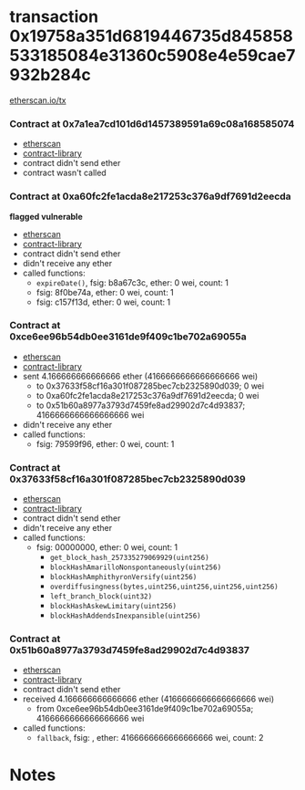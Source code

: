 # transaction 0x19758a351d6819446735d845858533185084e31360c5908e4e59cae7932b284c

[etherscan.io/tx](https://etherscan.io/tx/0x19758a351d6819446735d845858533185084e31360c5908e4e59cae7932b284c)


### Contract at 0x7a1ea7cd101d6d1457389591a69c08a168585074

* [etherscan](https://etherscan.io/address/0x7a1ea7cd101d6d1457389591a69c08a168585074)
* [contract-library](https://contract-library.com/contracts/Ethereum/7a1ea7cd101d6d1457389591a69c08a168585074)
* contract didn't send ether
* contract wasn't called


### Contract at 0xa60fc2fe1acda8e217253c376a9df7691d2eecda

**flagged vulnerable**

* [etherscan](https://etherscan.io/address/0xa60fc2fe1acda8e217253c376a9df7691d2eecda)
* [contract-library](https://contract-library.com/contracts/Ethereum/a60fc2fe1acda8e217253c376a9df7691d2eecda)
* contract didn't send ether
* didn't receive any ether
* called functions:
    * `expireDate()`, fsig: b8a67c3c, ether: 0 wei, count: 1
    * fsig: 8f0be74a, ether: 0 wei, count: 1
    * fsig: c157f13d, ether: 0 wei, count: 1


### Contract at 0xce6ee96b54db0ee3161de9f409c1be702a69055a

* [etherscan](https://etherscan.io/address/0xce6ee96b54db0ee3161de9f409c1be702a69055a)
* [contract-library](https://contract-library.com/contracts/Ethereum/ce6ee96b54db0ee3161de9f409c1be702a69055a)
* sent 4.166666666666666 ether (4166666666666666666 wei)
    * to 0x37633f58cf16a301f087285bec7cb2325890d039; 0 wei
    * to 0xa60fc2fe1acda8e217253c376a9df7691d2eecda; 0 wei
    * to 0x51b60a8977a3793d7459fe8ad29902d7c4d93837; 4166666666666666666 wei
* didn't receive any ether
* called functions:
    * fsig: 79599f96, ether: 0 wei, count: 1


### Contract at 0x37633f58cf16a301f087285bec7cb2325890d039

* [etherscan](https://etherscan.io/address/0x37633f58cf16a301f087285bec7cb2325890d039)
* [contract-library](https://contract-library.com/contracts/Ethereum/37633f58cf16a301f087285bec7cb2325890d039)
* contract didn't send ether
* didn't receive any ether
* called functions:
    * fsig: 00000000, ether: 0 wei, count: 1
        * `get_block_hash_257335279069929(uint256)`
        * `blockHashAmarilloNonspontaneously(uint256)`
        * `blockHashAmphithyronVersify(uint256)`
        * `overdiffusingness(bytes,uint256,uint256,uint256,uint256)`
        * `left_branch_block(uint32)`
        * `blockHashAskewLimitary(uint256)`
        * `blockHashAddendsInexpansible(uint256)`


### Contract at 0x51b60a8977a3793d7459fe8ad29902d7c4d93837

* [etherscan](https://etherscan.io/address/0x51b60a8977a3793d7459fe8ad29902d7c4d93837)
* [contract-library](https://contract-library.com/contracts/Ethereum/51b60a8977a3793d7459fe8ad29902d7c4d93837)
* contract didn't send ether
* received 4.166666666666666 ether (4166666666666666666 wei)
    * from 0xce6ee96b54db0ee3161de9f409c1be702a69055a; 4166666666666666666 wei
* called functions:
    * `fallback`, fsig: , ether: 4166666666666666666 wei, count: 2

# Notes


